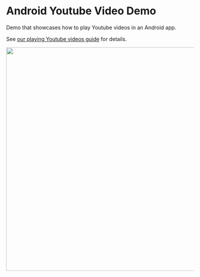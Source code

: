 # Android Youtube Video Demo

Demo that showcases how to play Youtube videos in an Android app. 

See [our playing Youtube videos guide](https://guides.codepath.com/android/Streaming-Youtube-Videos-with-YouTubePlayerView) for details.

<img src="http://g.recordit.co/xYGct0S1QE.gif" width="600" />
